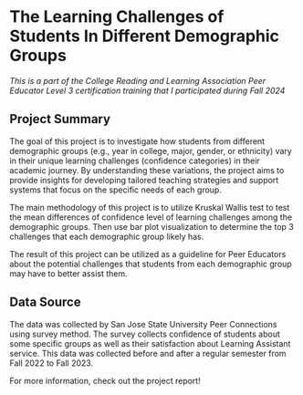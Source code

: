 # The Learning Challenges of Students In Different Demographic Groups
*This is a part of the College Reading and Learning Association Peer Educator Level 3 certification training that I 
participated during Fall 2024*

## Project Summary

The goal of this project is to investigate how students from different demographic groups (e.g.,
year in college, major, gender, or ethnicity) vary in their unique learning challenges (confidence categories) in their
academic journey. By understanding these variations, the project aims to provide insights for
developing tailored teaching strategies and support systems that focus on the specific needs of
each group. 

The main methodology of this project is to utilize Kruskal Wallis test to test the mean differences of confidence level
of learning challenges among the demographic groups. Then use bar plot visualization to determine the top 3 challenges 
that each demographic group likely has. 

The result of this project can be utilized as a guideline for Peer Educators about the potential challenges that students
from each demographic group may have to better assist them.

## Data Source

The data was collected by San Jose State University Peer Connections using survey method. The survey collects confidence
of students about some specific groups as well as their satisfaction about Learning Assistant service. This data was
collected before and after a regular semester from Fall 2022 to Fall 2023. 

For more information, check out the project report!